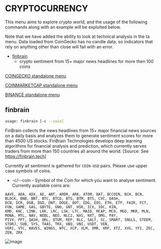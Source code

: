 # CRYPTOCURRENCY

This menu aims to explore crypto world, and the usage of the following commands along with an example will be exploited below.

Note that we have added the ability to look at technical analysis in the ta menu.  Data loaded from CoinGecko has no candle data,
so indicators that rely on anything other than close will fail with an error.


* [finbrain](#finbrain)
    * crypto sentiment from 15+ major news headlines for more then 100 coins

[COINGECKO standalone menu](/gamestonk_terminal/cryptocurrency/coingecko/)

[COINMARKETCAP standalone menu](/gamestonk_terminal/cryptocurrency/coinmarketcap/)

[BINANCE standalone menu](/gamestonk_terminal/cryptocurrency/binance/)


## finbrain <a name="finbrain"></a>

```bash
usage: finbrain [-c --coin]
```

FinBrain collects the news headlines from 15+ major financial news sources on a daily basis and analyzes them to generate sentiment scores for more than 4500 US stocks. FinBrain Technologies develops deep learning algorithms for financial analysis and prediction, which currently serves traders from more than 150 countries all around the world. [Source: See https://finbrain.tech]

Currently all sentiment is gathered for  `COIN-USD` pairs. Please use upper case symbols of coins.

* -c/--coin - Symbol of the Coin for which you want to analyse sentiment. Currently available coins are:
```
AAVE, ADA, ADX, AE, ANT, ARDR, ARK, ATOM, BAT, BCCOIN, BCH, BCN, BLOCK, BNB, BNT, BTC, BTCD, BTG, BTM, BTS, CVC, DASH,
DCN, DCR, DGB, DGD, DNT, DOGE, DOT, EDG, EOS, ETH, ETP, FAIR, FCT, FUN, GAME, GAS, GBYTE, GNO, GNT, HSR, ICX, IOC, KIN,
KMD, KNC, LINK, LKK, LRC, LSK, LTC, MAID, MCAP, MCO, MGO, MKR, MLN, MONA, MTL, NAV, NEBL, NEO, NLC2, NXS, NXT, OMG, PAY,
PIVX, PPT, QASH, QRL, QTUM, REP, RLC, SALT, SC, SMART, SNGLS, STEEM, STORJ, SUB, SYS, TAAS, TRX, UBQ, UNI, USDT, VEN,
VERI, VTC, WAVES, WINGS, WTC, XCP, XLM, XMR, XRP, XTZ, XVG, YFI, ZEC, ZEN, ZRX
```

![image](https://user-images.githubusercontent.com/275820/125166701-126a3f00-e19d-11eb-9f81-26c844f7dd62.png)

